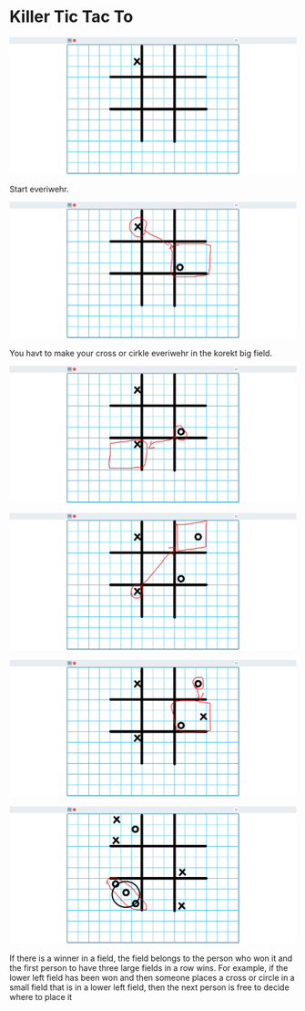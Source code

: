 # Killer Tic Tac To




![](preview_1.png)

Start everiwehr.


![](preview_2.png)

You havt to make your cross or cirkle everiwehr in the korekt big field.


![](preview_3.png)

![](preview_4.png)

![](preview_5.png)

![](preview_6.png)

If there is a winner in a field, the field belongs to the person who won it and the first person to have three large fields in a row wins. For example, if the lower left field has been won and then someone places a cross or circle in a small field that is in a lower left field, then the next person is free to decide where to place it
